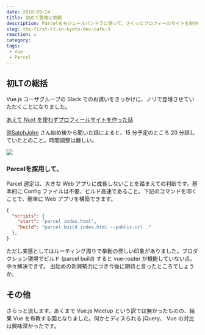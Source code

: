 ```yaml
---
date: 2018-09-14
title: 初めて登壇に挑戦
description: Parcelをモジュールバンドラに使って、さくっとプロフィールサイトを制作。ちなみにご縁があって初登壇させていただきました！
slug: the-first-lt-in-kyoto-dev-cafe-3
reaction: ✊
category: 
tags: 
 - Vue
 - Parcel
---
```


## 初LTの総括

Vue.js ユーザグループの Slack でのお誘いをきっかけに、ノリで登壇させていただくことになりました。

<a class="link-preview" href="https://docs.google.com/presentation/d/e/2PACX-1vSFU25_aUcdfksE887xYYdsG3QdlUgrQDAxZh3BRdpbA6I91HPwax6PgpEQAAK4y7EYzdeIRY2OysZ3/pub">あえて Nuxt を使わずプロフィールサイトを作った話</a>

[@SatohJohn](https://twitter.com/SatohJohn) さん始め後から聞いた話によると、15 分予定のところ 20 分話していたとのこと。時間調整は難しい。

![](https://i.imgur.com/zoe9ULw.jpg)

### Parcelを採用して、

Parcel 選定は、大きな Web アプリに成長しないことを踏まえての判断です。基本的に Config ファイルは不要、ビルド高速であること。下記のコマンドを叩くことで、簡単に Web アプリを構築できます。

```json
{
  "scripts": {
    "start": "parcel index.html",
    "build": "parcel build index.html --public-url ."
  },
}
```

ただし実感としてはルーティング周りで挙動の怪しい印象がありました。プロダクション環境でビルド (parcel build) すると vue-router が機能していない点。中々解決できず。 出始めの新興勢力につき今後に期待と言ったところでしょうか。

## その他

さらっと流します。あくまで Vue.js Meetup という訳では無かったものの、結果 Vue を布教する回となりました。何かとディスられる jQuery、 Vue の対比は興味深かったです。
